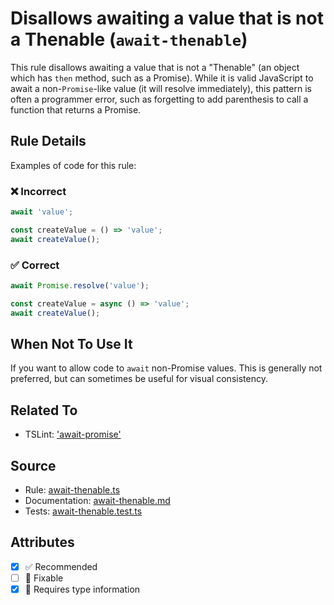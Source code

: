 # Disallows awaiting a value that is not a Thenable (`await-thenable`)

This rule disallows awaiting a value that is not a "Thenable" (an object which has `then` method, such as a Promise).
While it is valid JavaScript to await a non-`Promise`-like value (it will resolve immediately), this pattern is often a programmer error, such as forgetting to add parenthesis to call a function that returns a Promise.

## Rule Details

Examples of code for this rule:

<!--tabs-->

### ❌ Incorrect

```ts
await 'value';

const createValue = () => 'value';
await createValue();
```

### ✅ Correct

```ts
await Promise.resolve('value');

const createValue = async () => 'value';
await createValue();
```

## When Not To Use It

If you want to allow code to `await` non-Promise values.
This is generally not preferred, but can sometimes be useful for visual consistency.

## Related To

- TSLint: ['await-promise'](https://palantir.github.io/tslint/rules/await-promise)

## Source

- Rule: [await-thenable.ts](https://github.com/typescript-eslint/typescript-eslint/blob/main/packages/eslint-plugin/src/rules/await-thenable.ts)
- Documentation: [await-thenable.md](https://github.com/typescript-eslint/typescript-eslint/blob/main/packages/eslint-plugin/docs/rules/await-thenable.md)
- Tests: [await-thenable.test.ts](https://github.com/typescript-eslint/typescript-eslint/blob/main/packages/eslint-plugin/tests/rules/await-thenable.test.ts)

## Attributes

- [x] ✅ Recommended
- [ ] 🔧 Fixable
- [x] 💭 Requires type information
